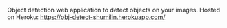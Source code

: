 Object detection web application to detect objects on your images.
Hosted on Heroku: https://obj-detect-shumilin.herokuapp.com/
